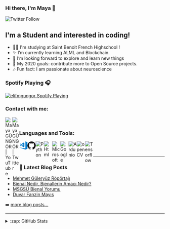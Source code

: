 ### Hi there, I'm Maya 👋
![Twitter Follow](https://img.shields.io/twitter/follow/EMayaGungor?color=%231DA1F2&logo=twitter&style=flat-square)

## I'm a Student and interested in coding!

- 👩‍🎓 I'm studying at Saint Benoit French Highschool !
- ✨ I’m currently learning AI,ML and Blockchain.
- 👀 I’m looking forward to explore and learn new things
- 🎁 My 2020 goals: contribute more to Open Source projects.
- 🎶 Fun fact: I am passionate about neuroscience

### Spotify Playing 🎧

[<img src="https://open.spotify.com/album/6jKZplJpy21R5lHaYHHjmZ" alt="elifmgungor Spotify Playing" width="350" />](https://open.spotify.com/user/zqo14rhwoe1rquezr54uqd628)

### Contact with me:

[<img align="left" alt="Maya GÜNGÖR | YouTube" width="22px" src="https://cdn.jsdelivr.net/npm/simple-icons@v3/icons/youtube.svg" />][youtube]
[<img align="left" alt="Maya GÜNGÖR | Twitter" width="22px" src="https://cdn.jsdelivr.net/npm/simple-icons@v3/icons/twitter.svg" />][twitter]

<br />

### Languages and Tools:

<img align="left" alt="Visual Studio Code" width="26px" src="https://raw.githubusercontent.com/github/explore/80688e429a7d4ef2fca1e82350fe8e3517d3494d/topics/visual-studio-code/visual-studio-code.png"/>
<img align="left" alt="GitHub" width="26px" src="https://raw.githubusercontent.com/github/explore/78df643247d429f6cc873026c0622819ad797942/topics/github/github.png"/>
<img align="left" alt="Python" width="26px" src="https://www.python.org/static/opengraph-icon-200x200.png"/>
<img align="left" alt="Html" width="26px" src="https://upload.wikimedia.org/wikipedia/commons/thumb/6/61/HTML5_logo_and_wordmark.svg/1920px-HTML5_logo_and_wordmark.svg.png"/>
<img align="left" alt="Microsoft" width="26px" src="https://pbs.twimg.com/profile_images/1062993041324171265/CcUjyxc9_400x400.jpg"/>
<img align="left" alt="Google" width="26px" src="https://lz3g.com/wp-content/uploads/google-docs-icons.jpg"/>
<img align="left" alt="Ardunio" width="26px" src="https://upload.wikimedia.org/wikipedia/commons/thumb/8/87/Arduino_Logo.svg/720px-Arduino_Logo.svg.png"/>
<img align="left" alt="openCV" width="26px" src="https://upload.wikimedia.org/wikipedia/commons/thumb/3/32/OpenCV_Logo_with_text_svg_version.svg/1200px-OpenCV_Logo_with_text_svg_version.svg.png"/>
<img align="left" alt="Tensorflow" width="26px" src="https://upload.wikimedia.org/wikipedia/commons/thumb/2/2d/Tensorflow_logo.svg/langfr-220px-Tensorflow_logo.svg.png"/>

<br />
<br />

---

### 📕 Latest Blog Posts

<!-- BLOG-POST-LIST:START -->
- [Mehmet Güleryüz Röpörtajı](http://saintbenoitsanat.blog/mehmet-guleryuz-roportaji/)
- [Bienal Nedir, Bienallerin Amacı Nedir?](http://saintbenoitsanat.blog/100-2/)
- [MSGSÜ Bienal Yorumu](http://saintbenoitsanat.blog/msgsu-bienal-yorumu-maya-gungor/)
- [Duvar Fanzin Mayıs](https://issuu.com/duvarfanzin/docs/duvarmay_s)
<!-- BLOG-POST-LIST:END -->

➡️ [more blog posts...](http://saintbenoitsanat.blog/)

---

<details>
 <summary>:zap: GitHub Stats</summary> 

  <img align="left" alt="elifmgungor's GitHub Stats" src="https://github-readme-stats.codestackr.vercel.app/api?username=elifmgungor&show_icons=true&hide_border=true" />

</details>

[website]: http://saintbenoitsanat.blog/
[twitter]:https://twitter.com/EMayaGungor
[youtube]: https://www.youtube.com/channel/UC7oNnGRiE1cSyWaeIjqlXIA?view_as=subscriber
